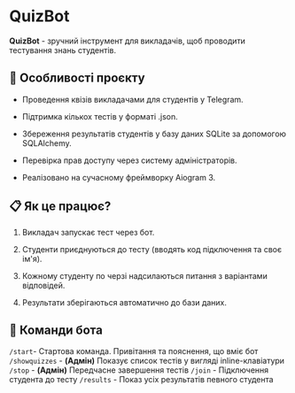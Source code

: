# QuizBot

**QuizBot** - зручний інструмент для викладачів, щоб проводити тестування знань студентів.


## 🚀 Особливості проєкту

- Проведення квізів викладачами для студентів у Telegram.

- Підтримка кількох тестів у форматі .json.

- Збереження результатів студентів у базу даних SQLite за допомогою SQLAlchemy.

- Перевірка прав доступу через систему адміністраторів.

- Реалізовано на сучасному фреймворку Aiogram 3.


## 📋 Як це працює?

1. Викладач запускає тест через бот.

2. Студенти приєднуються до тесту (вводять код підключення та своє ім'я).

3. Кожному студенту по черзі надсилаються питання з варіантами відповідей.

4. Результати зберігаються автоматично до бази даних.


## 📖 Команди бота

`/start`- Стартова команда. Привітання та пояснення, що вміє бот
`/showquizzes` - **(Адмін)** Показує список тестів у вигляді inline-клавіатури
`/stop` -  **(Адмін)** Передчасне завершення тестів
`/join` - Підключення студента до тесту
`/results` - Показ усіх результатів певного студента
